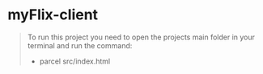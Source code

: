 # myFlix-client

> To run this project you need to open the projects main folder in your terminal and run the command:
>
> - parcel src/index.html
